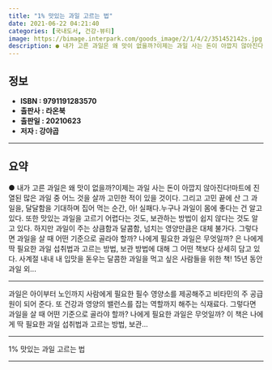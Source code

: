 ```yaml
---
title: "1% 맛있는 과일 고르는 법"
date: 2021-06-22 04:21:40
categories: [국내도서, 건강-뷰티]
image: https://bimage.interpark.com/goods_image/2/1/4/2/351452142s.jpg
description: ● 내가 고른 과일은 왜 맛이 없을까?이제는 과일 사는 돈이 아깝지 않아진다!마트에 진열된 많은 과일 중 어느 것을 살까 고민한 적이 있을 것이다. 그리고 고민 끝에 산 그 과일을, 달달함을 기대하며 집어 먹는 순간, 아! 실패다.누구나 과일이 몸에 좋다는 건 알고 있다. 또한 맛있는
---
```


## **정보**

- **ISBN : 9791191283570**
- **출판사 : 라온북**
- **출판일 : 20210623**
- **저자 : 강야곱**

------



## **요약**

●  내가 고른 과일은 왜 맛이 없을까?이제는 과일 사는 돈이 아깝지 않아진다!마트에 진열된 많은 과일 중 어느 것을 살까 고민한 적이 있을 것이다. 그리고 고민 끝에 산 그 과일을, 달달함을 기대하며 집어 먹는 순간, 아! 실패다.누구나 과일이 몸에 좋다는 건 알고 있다. 또한 맛있는 과일을 고르기 어렵다는 것도, 보관하는 방법이 쉽지 않다는 것도 알고 있다. 하지만 과일이 주는 상큼함과 달콤함, 넘치는 영양만큼은 대체 불가다. 그렇다면 과일을 살 때 어떤 기준으로 골라야 할까? 나에게 필요한 과일은 무엇일까? 은 나에게 딱 필요한 과일 섭취법과 고르는 방법, 보관 방법에 대해 그 어떤 책보다 상세히 담고 있다. 사계절 내내 내 입맛을 돋우는 달콤한 과일을 먹고 싶은 사람들을 위한 책! 15년 동안 과일 외...

------

과일은 아이부터 노인까지 사람에게 필요한 필수 영양소를 제공해주고 비타민의 주 공급원이 되어 준다. 또 건강과 영양의 밸런스를 잡는 역할까지 해주는 식재료다. 그렇다면 과일을 살 때 어떤 기준으로 골라야 할까? 나에게 필요한 과일은 무엇일까? 이 책은 나에게 딱 필요한 과일 섭취법과 고르는 방법, 보관... 

------


1% 맛있는 과일 고르는 법 

------


